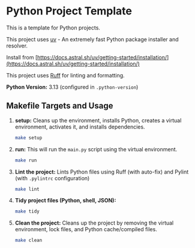 # Python Project Template

This is a template for Python projects.

This project uses [uv](https://docs.astral.sh/uv/) - An extremely fast Python package installer and resolver.

Install from [https://docs.astral.sh/uv/getting-started/installation/](https://docs.astral.sh/uv/getting-started/installation/)

This project uses [Ruff](https://docs.astral.sh/ruff/) for linting and formatting.

**Python Version:** 3.13 (configured in `.python-version`)

## Makefile Targets and Usage

1. **setup:**
   Cleans up the environment, installs Python, creates a virtual environment, activates it, and installs dependencies.

   ```bash
   make setup
   ```
2. **run:**
   This will run the `main.py` script using the virtual environment.
   ```bash
   make run
   ```
3. **Lint the project:**
   Lints Python files using Ruff (with auto-fix) and Pylint (with `.pylintrc` configuration)

   ```bash
   make lint
   ```
4. **Tidy project files (Python, shell, JSON):**
   ```bash
   make tidy
   ```
5. **Clean the project:**
   Cleans up the project by removing the virtual environment, lock files, and Python cache/compiled files.
   ```bash
   make clean
   ``` 